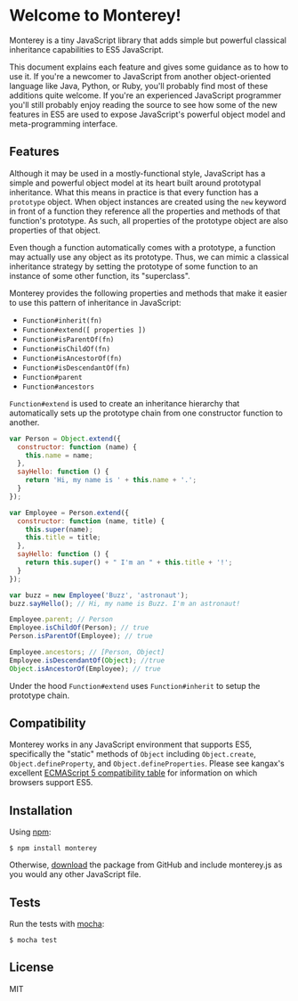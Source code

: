 # Welcome to Monterey!

Monterey is a tiny JavaScript library that adds simple but powerful classical inheritance capabilities to ES5 JavaScript.

This document explains each feature and gives some guidance as to how to use it. If you're a newcomer to JavaScript from another object-oriented language like Java, Python, or Ruby, you'll probably find most of these additions quite welcome. If you're an experienced JavaScript programmer you'll still probably enjoy reading the source to see how some of the new features in ES5 are used to expose JavaScript's powerful object model and meta-programming interface.

## Features

Although it may be used in a mostly-functional style, JavaScript has a simple and powerful object model at its heart built around prototypal inheritance. What this means in practice is that every function has a `prototype` object. When object instances are created using the `new` keyword in front of a function they reference all the properties and methods of that function's prototype. As such, all properties of the prototype object are also properties of that object.

Even though a function automatically comes with a prototype, a function may actually use any object as its prototype. Thus, we can mimic a classical inheritance strategy by setting the prototype of some function to an instance of some other function, its "superclass".

Monterey provides the following properties and methods that make it easier to use this pattern of inheritance in JavaScript:

  - `Function#inherit(fn)`
  - `Function#extend([ properties ])`
  - `Function#isParentOf(fn)`
  - `Function#isChildOf(fn)`
  - `Function#isAncestorOf(fn)`
  - `Function#isDescendantOf(fn)`
  - `Function#parent`
  - `Function#ancestors`

`Function#extend` is used to create an inheritance hierarchy that automatically sets up the prototype chain from one constructor function to another.

```javascript
var Person = Object.extend({
  constructor: function (name) {
    this.name = name;
  },
  sayHello: function () {
    return 'Hi, my name is ' + this.name + '.';
  }
});

var Employee = Person.extend({
  constructor: function (name, title) {
    this.super(name);
    this.title = title;
  },
  sayHello: function () {
    return this.super() + " I'm an " + this.title + '!';
  }
});

var buzz = new Employee('Buzz', 'astronaut');
buzz.sayHello(); // Hi, my name is Buzz. I'm an astronaut!

Employee.parent; // Person
Employee.isChildOf(Person); // true
Person.isParentOf(Employee); // true

Employee.ancestors; // [Person, Object]
Employee.isDescendantOf(Object); //true
Object.isAncestorOf(Employee); // true
```

Under the hood `Function#extend` uses `Function#inherit` to setup the prototype chain.

## Compatibility

Monterey works in any JavaScript environment that supports ES5, specifically the "static" methods of `Object` including `Object.create`, `Object.defineProperty`, and `Object.defineProperties`. Please see kangax's excellent [ECMAScript 5 compatibility table](http://kangax.github.com/es5-compat-table/) for information on which browsers support ES5.

## Installation

Using [npm](http://npmjs.org):

    $ npm install monterey

Otherwise, [download](https://github.com/mjijackson/monterey.js/downloads) the package from GitHub and include monterey.js as you would any other JavaScript file.

## Tests

Run the tests with [mocha](http://visionmedia.github.com/mocha/):

    $ mocha test

## License

MIT
